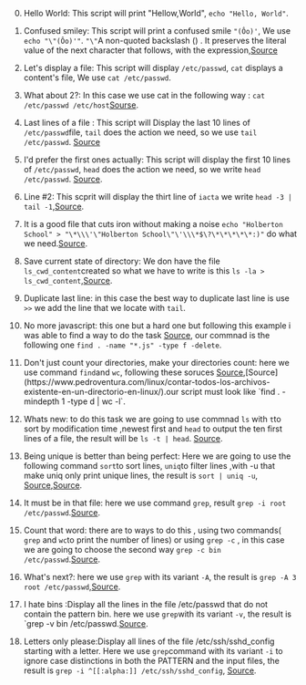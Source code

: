 0. Hello World: 
This script will print "Hellow,World", `echo "Hello, World"`.

1. Confused smiley:
This script will print a confused smile `"(Ôo)'`, We use `echo "\"(Ôo)'"`.
`"\"`A non-quoted backslash (\) . It preserves the literal value of the next character that follows,
 with the expression,[Source](https://superuser.com/questions/1249828/why-does-echo-e-some-text-show-only-one-backslash)

2. Let's display a file:
This script will display `/etc/passwd`, `cat` displays a content's file, We use `cat /etc/passwd`. 

3. What about 2?:
In this case we use cat in the following way : `cat /etc/passwd /etc/host`[Sourse](https://www.geeksforgeeks.org/cat-command-in-linux-with-examples/).

4. Last lines of a file :
This script will Display the last 10 lines of `/etc/passwd`file, `tail` does the action we need, so we use `tail /etc/passwd`.
[Source](https://man7.org/linux/man-pages/man1/tail.1.html)

5. I'd prefer the first ones actually: 
This script will display the first 10 lines of `/etc/passwd`,
 `head` does the action we need, so we write `head /etc/passwd`. [Source](https://man7.org/linux/man-pages/man1/head.1.html).

6. Line #2: This scprit will display the thirt line of `iacta` we write `head -3 | tail -1`,[Source](https://stackoverflow.com/questions/13832866/unix-show-the-second-line-of-the-file).

7. It is a good file that cuts iron without making a noise `echo "Holberton School" > "\*\\\'\"Holberton School\"\'\\\*$\?\*\*\*\*\*:)"` do what we need.[Source](https://unix.stackexchange.com/questions/159672/how-to-create-a-simple-txt-text-file-using-terminal).

8. Save current state of directory: We don have the file `ls_cwd_content`created so what we have to write is this `ls -la > ls_cwd_content`,[Source](https://askubuntu.com/questions/420981/how-do-i-save-terminal-output-to-a-file).

9. Duplicate last line: in this case the best way to duplicate last line is use `>>` we add the line that we locate with `tail`.

10. No more javascript: this one but a hard one but following this example i was able to find a way to do the task
[Source](https://www.explainshell.com/explain?cmd=find+.+-name+%27*-js%27+-type+f+-delete), our commnad is the following one `find . -name "*.js" -type f -delete`.

11. Don't just count your directories, make your directories count: here we use command `find`and `wc`, following these soruces
[Source](https://devconnected.com/how-to-count-files-in-directory-on-linux/#:~:text=The%20easiest%20way%20to%20count,%E2%80%9Cwc%20%2Dl%E2%80%9D%20command.&text=The%20%E2%80%9Cwc%E2%80%9D%20command%20is%20used,bytes%2C%20characters%20or%20newlines%20count.),[Source](https://www.pedroventura.com/linux/contar-todos-los-archivos-existente-en-un-directorio-en-linux/).our script must look like `find . -mindepth 1 -type d | wc -l`.

12. Whats new: to do this task we are going to use commnad `ls` with `t`to sort by modification time ,newest first and `head` to output the ten first lines of a file, the result will be `ls -t | head`.
[Source](https://man7.org/linux/man-pages/man1/ls.1.html).

13. Being unique is better than being perfect: Here we are going to use the following command `sort`to sort lines, `uniq`to filter lines ,with -u that make uniq only print unique lines, the result is `sort | uniq -u`, [Source](https://stackoverflow.com/questions/63873590/how-to-create-a-script-that-takes-a-list-of-words-as-input-and-prints-only-words),[Source](https://man7.org/linux/man-pages/man1/uniq.1.html).

14. It must be in that file: here we use command `grep`, result `grep -i root /etc/passwd`.[Source](https://www.explainshell.com/explain/1/grep).

15. Count that word: there are to ways to do this , using two commands( `grep` and `wc`to print the number of lines) or using
`grep -c` , in this case we are going to choose the second way `grep -c bin /etc/passwd`.[Source](https://www.explainshell.com/explain/1/grep).

16. What's next?: here we use `grep` with its variant `-A`, the result is `grep -A 3 root /etc/passwd`,[Source](https://www.explainshell.com/explain/1/grep).

17. I hate bins :Display all the lines in the file /etc/passwd that do not contain the pattern bin. here we use `grep`with its variant `-v`, the result is `grep -v bin /etc/passwd.[Source](https://www.explainshell.com/explain/1/grep). 

18. Letters only please:Display all lines of the file /etc/ssh/sshd_config starting with a letter.
Here we use `grep`command with its variant `-i` to ignore case distinctions in both the PATTERN and the input files, the result is 
`grep -i ^[[:alpha:]] /etc/ssh/sshd_config`, [Source](https://unix.stackexchange.com/questions/539112/display-all-the-lines-in-grepfile-that-do-not-start-with-a-letter).
